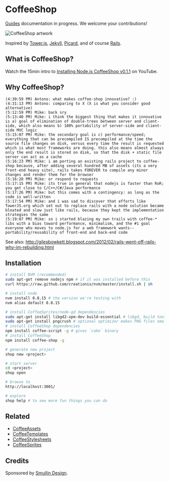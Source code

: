 # CoffeeShop

[Guides](http://mikesmullin.github.com/coffee-shop-docs/) documentation in progress. We welcome your contributions!

![CoffeeShop artwork](https://raw.github.com/mikesmullin/coffee-shop/stable/skeleton/static/public/images/coffee-shop.png)

Inspired by [Tower.js](http://towerjs.org/), [Jekyll](https://github.com/mojombo/jekyll), [Picard](https://github.com/dantebronto/picard), and of course [Rails](http://rubyonrails.org/).

## What is CoffeeShop?

Watch the 15min intro to [Installing Node.js CoffeeShop v0.1.1](http://youtu.be/sdVvesNOn6g) on YouTube.

## Why CoffeeShop?

    (4:30:59 PM) Antono: what makes coffee-shop innovative? :)
    (4:31:13 PM) Antono: comparing to X (X is what you consider good alternative)
    (5:12:59 PM) Mike: back sry
    (5:13:40 PM) Mike: i think the biggest thing that makes it innovative is a) goal of elimination of double-trees between server and client-side, which also means b) 100% portability of server-side and client-side MVC logic 
    (5:15:07 PM) Mike: the secondary goal is c) performance/speed; everything that can be precompiled IS precompiled at the time the source file changes on disk, versus every time the result is requested which is what most frameworks are doing. this also means almost always only the end result is stored on disk, so that the disk + static file server can act as a cache
    (5:16:23 PM) Mike: i am porting an existing rails project to coffee-shop because, after adding several hundred MB of assets (its a very front-end heavy site), rails takes FOREVER to compile any minor changes and render them for the browser
    (5:16:28 PM) Mike: or respond to requests
    (5:17:15 PM) Mike: its true in general that nodejs is faster than RoR; you get close to C/C++/C#/Java performance
    (5:17:26 PM) Mike: but this comes with a contingency: as long as the code is well-written
    (5:17:54 PM) Mike: and i was sad to discover that efforts like TowerJS.org which set out to replace rails with a node solution became bloated and slow just like rails, because they kept the implementation strategies the same
    (5:19:07 PM) Mike: so i started blazing my own trails with coffee-* libs with a bias toward performance, minimalism, and the #1 goal everyone who moves to node.js for a web framework wants--portability/reusability of front-end and back-end code

See also: http://gilesbowkett.blogspot.com/2012/02/rails-went-off-rails-why-im-rebuilding.html

## Installation

```bash
# install NVM (recommended)
sudo apt-get remove nodejs npm # if it was installed before this
curl https://raw.github.com/creationix/nvm/master/install.sh | sh

# install node
nvm install 0.8.15 # the version we're testing with
nvm alias default 0.8.15

# install CoffeeSprites/node-gd dependencies
sudo apt-get install libgd2-xpm-dev build-essential # libgd, build tools
sudo apt-get install pngcrush # optional optimizer makes PNG files smaller
# install CoffeeShop dependencies
npm install coffee-script -g # gives `cake` binary
# install CoffeeShop
npm install coffee-shop -g

# generate new project
shop new <project>

# start server
cd <project>
shop open

# browse to
http://localhost:3001/

# explore
shop help # to see more fun things you can do
```

## Related

* [CoffeeAssets](https://github.com/mikesmullin/coffee-assets)
* [CoffeeTemplates](https://github.com/mikesmullin/coffee-templates)
* [CoffeeStylesheets](https://github.com/mikesmullin/coffee-stylesheets)
* [CoffeeSprites](https://github.com/mikesmullin/coffee-sprites)

## Credits

Sponsored by [Smullin Design](http://www.smullindesign.com/).
